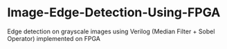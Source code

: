 # Image-Edge-Detection-Using-FPGA
Edge detection on grayscale images using Verilog (Median Filter + Sobel Operator) implemented on FPGA
